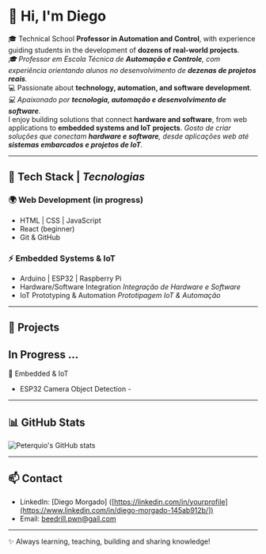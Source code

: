 # 👋 Hi, I'm Diego

🎓 Technical School **Professor in Automation and Control**, with experience guiding students in the development of **dozens of real-world projects**.  
  *🎓 Professor em Escola Técnica de **Automação e Controle**, com experiência orientando alunos no desenvolvimento de **dezenas de projetos reais**.*  
💻 Passionate about **technology, automation, and software development**.  
  *💻 Apaixonado por **tecnologia, automação e desenvolvimento de software**.*  
I enjoy building solutions that connect **hardware and software**, from web applications to **embedded systems and IoT projects**.
  *Gosto de criar soluções que conectam **hardware e software**, desde aplicações web até **sistemas embarcados e projetos de IoT**.*  

---

## 🚀 Tech Stack | *Tecnologias*

### 🌍 Web Development (in progress)
- HTML | CSS | JavaScript  
- React (beginner)  
- Git & GitHub  

### ⚡ Embedded Systems & IoT
- Arduino | ESP32 | Raspberry Pi  
- Hardware/Software Integration
  *Integração de Hardware e Software*   
- IoT Prototyping & Automation
  *Prototipagem IoT & Automação*  

---

## 📂 Projects

## In Progress ...

🔹 Embedded & IoT  
- ESP32 Camera Object Detection -  

---

## 📊 GitHub Stats
![Peterquio's GitHub stats](https://github-readme-stats.vercel.app/api?username=peterquio&show_icons=true&theme=tokyonight)

---

## 📫 Contact
- LinkedIn: [Diego Morgado] ([https://linkedin.com/in/yourprofile](https://www.linkedin.com/in/diego-morgado-145ab912b/])  
- Email: beedrill.pwn@gail.com  

---
✨ Always learning, teaching, building and sharing knowledge!
